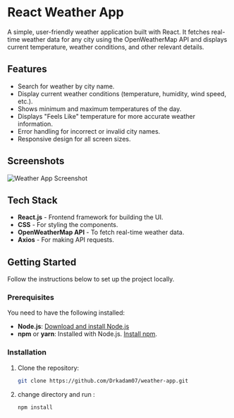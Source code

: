# React Weather App

A simple, user-friendly weather application built with React. It fetches real-time weather data for any city using the OpenWeatherMap API and displays current temperature, weather conditions, and other relevant details.

## Features

- Search for weather by city name.
- Display current weather conditions (temperature, humidity, wind speed, etc.).
- Shows minimum and maximum temperatures of the day.
- Displays "Feels Like" temperature for more accurate weather information.
- Error handling for incorrect or invalid city names.
- Responsive design for all screen sizes.

## Screenshots

![Weather App Screenshot](path_to_screenshot.png)

## Tech Stack

- **React.js** - Frontend framework for building the UI.
- **CSS** - For styling the components.
- **OpenWeatherMap API** - To fetch real-time weather data.
- **Axios** - For making API requests.

## Getting Started

Follow the instructions below to set up the project locally.

### Prerequisites

You need to have the following installed:

- **Node.js**: [Download and install Node.js](https://nodejs.org/)
- **npm** or **yarn**: Installed with Node.js. [Install npm](https://www.npmjs.com/get-npm).

### Installation

1. Clone the repository:
   ```bash
   git clone https://github.com/Drkadam07/weather-app.git

1. change directory and run :
   ```bash
   npm install
